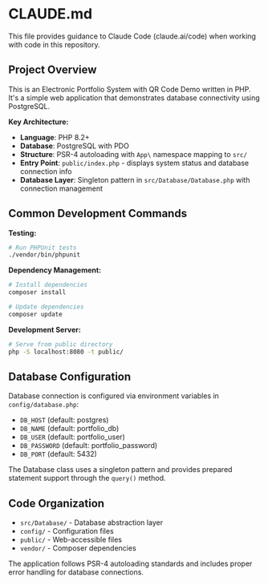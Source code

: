 # CLAUDE.md

This file provides guidance to Claude Code (claude.ai/code) when working with code in this repository.

## Project Overview

This is an Electronic Portfolio System with QR Code Demo written in PHP. It's a simple web application that demonstrates database connectivity using PostgreSQL.

**Key Architecture:**
- **Language**: PHP 8.2+
- **Database**: PostgreSQL with PDO
- **Structure**: PSR-4 autoloading with `App\` namespace mapping to `src/`
- **Entry Point**: `public/index.php` - displays system status and database connection info
- **Database Layer**: Singleton pattern in `src/Database/Database.php` with connection management

## Common Development Commands

**Testing:**
```bash
# Run PHPUnit tests
./vendor/bin/phpunit
```

**Dependency Management:**
```bash
# Install dependencies
composer install

# Update dependencies  
composer update
```

**Development Server:**
```bash
# Serve from public directory
php -S localhost:8080 -t public/
```

## Database Configuration

Database connection is configured via environment variables in `config/database.php`:
- `DB_HOST` (default: postgres)
- `DB_NAME` (default: portfolio_db) 
- `DB_USER` (default: portfolio_user)
- `DB_PASSWORD` (default: portfolio_password)
- `DB_PORT` (default: 5432)

The Database class uses a singleton pattern and provides prepared statement support through the `query()` method.

## Code Organization

- `src/Database/` - Database abstraction layer
- `config/` - Configuration files 
- `public/` - Web-accessible files
- `vendor/` - Composer dependencies

The application follows PSR-4 autoloading standards and includes proper error handling for database connections.